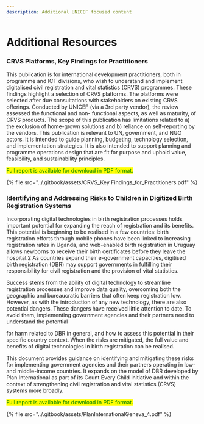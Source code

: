 ```yaml
---
description: Additional UNICEF focused content
---
```


# Additional Resources

### CRVS Platforms, Key Findings for Practitioners&#x20;

This publication is for international development practitioners, both in programme and ICT divisions, who wish to understand and implement digitalised civil registration and vital statistics (CRVS) programmes. These findings highlight a selection of CRVS platforms. The platforms were selected after due consultations with stakeholders on existing CRVS offerings. Conducted by UNICEF (via a 3rd party vendor), the review assessed the functional and non- functional aspects, as well as maturity, of CRVS products. The scope of this publication has limitations related to a) the exclusion of home-grown solutions and b) reliance on self-reporting by the vendors. This publication is relevant to UN, government, and NGO actors. It is intended to guide planning, budgeting, technology selection, and implementation strategies. It is also intended to support planning and programme operations design that are fit for purpose and uphold value, feasibility, and sustainability principles.

<mark style="color:green;">Full report is available for download in PDF format.</mark>

{% file src="../.gitbook/assets/CRVS_Key Findings_for_Practitioners.pdf" %}



### Identifying and Addressing Risks to Children in Digitized Birth Registration Systems

Incorporating digital technologies in birth registration processes holds important potential for expanding the reach of registration and its benefits. This potential is beginning to be realised in a few countries: birth registration efforts through mobile phones have been linked to increasing registration rates in Uganda, and web-enabled birth registration in Uruguay allows newborns to receive their birth certificates before they leave the hospital.2 As countries expand their e-government capacities, digitised birth registration (DBR) may support governments in fulfilling their responsibility for civil registration and the provision of vital statistics.

Success stems from the ability of digital technology to streamline registration processes and improve data quality, overcoming both the geographic and bureaucratic barriers that often keep registration low. However, as with the introduction of any new technology, there are also potential dangers. These dangers have received little attention to date. To avoid them, implementing government agencies and their partners need to understand the potential

for harm related to DBR in general, and how to assess this potential in their specific country context. When the risks are mitigated, the full value and benefits of digital technologies in birth registration can be realised.

This document provides guidance on identifying and mitigating these risks for implementing government agencies and their partners operating in low- and middle-income countries. It expands on the model of DBR developed by Plan International as part of its Count Every Child initiative and within the context of strengthening civil registration and vital statistics (CRVS) systems more broadly.

<mark style="color:green;">Full report is available for download in PDF format.</mark>

{% file src="../.gitbook/assets/PlanInternationalGeneva_4.pdf" %}
